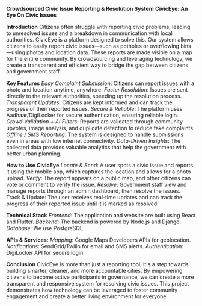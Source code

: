 **Crowdsourced Civic Issue Reporting & Resolution System**
**CivicEye: An Eye On Civic Issues**

**Introduction**
Citizens often struggle with reporting civic problems, leading to unresolved issues and a breakdown in communication with local authorities. CivicEye is a platform designed to solve this. Our system allows citizens to easily report civic issues—such as potholes or overflowing bins—using photos and location data. These reports are made visible on a map for the entire community. By crowdsourcing and leveraging technology, we create a transparent and efficient way to bridge the gap between citizens and government staff.

**Key Features**
_Easy Complaint Submission_: Citizens can report issues with a photo and location anytime, anywhere.
_Faster Resolution_: Issues are sent directly to the relevant authorities, speeding up the resolution process.
_Transparent Updates_: Citizens are kept informed and can track the progress of their reported issues.
_Secure & Reliable_: The platform uses Aadhaar/DigiLocker for secure authentication, ensuring reliable login.
_Crowd Validation + AI Filters_: Reports are validated through community upvotes, image analysis, and duplicate detection to reduce fake complaints.
_Offline / SMS Reporting_: The system is designed to handle submissions even in areas with low internet connectivity.
_Data-Driven Insights_: The collected data provides valuable analytics that help the government with better urban planning.

**How to Use CivicEye**
_Locate & Send_: A user spots a civic issue and reports it using the mobile app, which captures the location and allows for a photo upload.
_Verify_: The report appears on a public map, and other citizens can vote or comment to verify the issue.
_Resolve_: Government staff view and manage reports through an admin dashboard, then resolve the issues.
Track & Update: The user receives real-time updates and can track the progress of their reported issue until it is marked as resolved.

**Technical Stack**
_Frontend_: The application and website are built using React and Flutter.
_Backend_: The backend is powered by Node.js and Django.
_Database_: We use PostgreSQL.

**APIs & Services:**
_Mapping_: Google Maps Developers APIs for geolocation.
_Notifications_: SendGrid/Twilio for email and SMS alerts.
_Authentication_: DigiLocker API for secure login.

**Conclusion**
CivicEye is more than just a reporting tool; it's a step towards building smarter, cleaner, and more accountable cities. By empowering citizens to become active participants in governance, we can create a more transparent and responsive system for resolving civic issues. This project demonstrates how technology can be leveraged to foster community engagement and create a better living environment for everyone.
